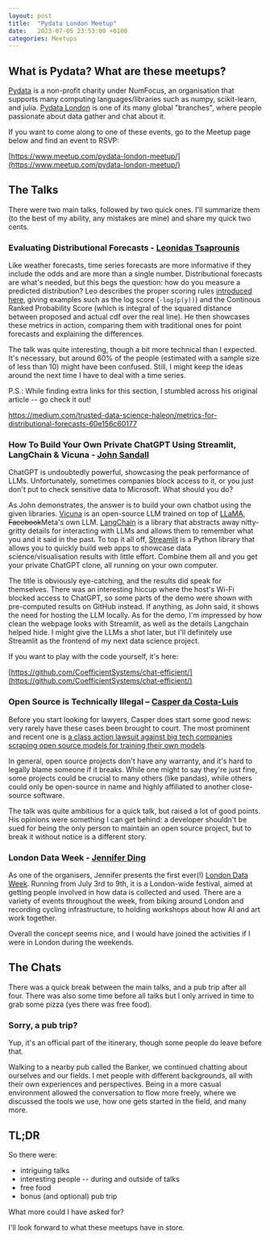 ```yaml
---
layout: post
title:  "Pydata London Meetup"
date:   2023-07-05 23:53:00 +0100
categories: Meetups
---
```


## What is Pydata? What are these meetups?

[Pydata](https://pydata.org/) is a non-profit charity under NumFocus, an organisation that supports many computing languages/libraries such as numpy, scikit-learn, and julia. [Pydata London](https://london.pydata.org/) is one of its many global "branches", where people passionate about data gather and chat about it.

If you want to come along to one of these events, go to the Meetup page below and find an event to RSVP:

[https://www.meetup.com/pydata-london-meetup/](https://www.meetup.com/pydata-london-meetup/)

## The Talks

There were two main talks, followed by two quick ones. I'll summarize them (to the best of my ability, any mistakes are mine) and share my quick two cents.

### Evaluating Distributional Forecasts - [Leonidas Tsaprounis](https://www.linkedin.com/in/leonidas-tsaprounis-302ba882/?originalSubdomain=uk)

Like weather forecasts, time series forecasts are more informative if they include the odds and are more than a single number. Distributional forecasts are what's needed, but this begs the question: how do you measure a predicted distribution? Leo describes the proper scoring rules [introduced here](https://sites.stat.washington.edu/raftery/Research/PDF/Gneiting2007jasa.pdf), giving examples such as the log score (`-log(p(y))`) and the Continous Ranked Probability Score (which is integral of the squared distance between proposed and actual cdf over the real line). He then showcases these metrics in action, comparing them with traditional ones for point forecasts and explaining the differences.

The talk was quite interesting, though a bit more technical than I expected. It's necessary, but around 60% of the people (estimated with a sample size of less than 10) might have been confused. Still, I might keep the ideas around the next time I have to deal with a time series.

P.S.: While finding extra links for this section, I stumbled across his original article -- go check it out!

https://medium.com/trusted-data-science-haleon/metrics-for-distributional-forecasts-60e156c60177

### How To Build Your Own Private ChatGPT Using Streamlit, LangChain & Vicuna - [John Sandall](https://twitter.com/john_sandall)

ChatGPT is undoubtedly powerful, showcasing the peak performance of LLMs. Unfortunately, sometimes companies block access to it, or you just don't put to check sensitive data to Microsoft. What should you do?

As John demonstrates, the answer is to build your own chatbot using the given libraries. [Vicuna](https://huggingface.co/lmsys/vicuna-13b-delta-v1.1) is an open-source LLM trained on top of [LLaMA](https://ai.facebook.com/blog/large-language-model-llama-meta-ai/), ~~Facebook~~Meta's own LLM. [LangChain](https://python.langchain.com/docs/get_started/introduction.html) is a library that abstracts away nitty-gritty details for interacting with LLMs and allows them to remember what you and it said in the past. To top it all off, [Streamlit](https://streamlit.io/) is a Python library that allows you to quickly build web apps to showcase data science/visualisation results with little effort. Combine them all and you get your private ChatGPT clone, all running on your own computer.

The title is obviously eye-catching, and the results did speak for themselves. There was an interesting hiccup where the host's Wi-Fi blocked access to ChatGPT, so some parts of the demo were shown with pre-computed results on GitHub instead. If anything, as John said, it shows the need for hosting the LLM locally. As for the demo, I'm impressed by how clean the webpage looks with Streamlit, as well as the details Langchain helped hide. I might give the LLMs a shot later, but I'll definitely use Streamlit as the frontend of my next data science project.

If you want to play with the code yourself, it's here:

[https://github.com/CoefficientSystems/chat-efficient/](https://github.com/CoefficientSystems/chat-efficient/)

### Open Source is Technically Illegal – [Casper da Costa-Luis](https://github.com/casperdcl)

Before you start looking for lawyers, Casper does start some good news: very rarely have these cases been brought to court. The most prominent and recent one is [a class action lawsuit against big tech companies scraping open source models for training their own models](https://www.theverge.com/2023/1/28/23575919/microsoft-openai-github-dismiss-copilot-ai-copyright-lawsuit).

In general, open source projects don't have any warranty, and it's hard to legally blame someone if it breaks. While one might to say they're just fine, some projects could be crucial to many others (like pandas), while others could only be open-source in name and highly affiliated to another close-source software.

The talk was quite ambitious for a quick talk, but raised a lot of good points. His opinions were something I can get behind: a developer shouldn't be sued for being the only person to maintain an open source project, but to break it without notice is a different story.

<!-- I originally wanted to put in "haha left-pad broke everything funny", but realised npm and a certain message app called Kik were at fault as well -->

### London Data Week - [Jennifer Ding](https://jending.com/)

As one of the organisers, Jennifer presents the first ever(!) [London Data Week](https://www.londondataweek.org/). Running from July 3rd to 9th, it is a London-wide festival, aimed at getting people involved in how data is collected and used. There are a variety of events throughout the week, from biking around London and recording cycling infrastructure, to holding workshops about how AI and art work together.

Overall the concept seems nice, and I would have joined the activities if I were in London during the weekends.

## The Chats

There was a quick break between the main talks, and a pub trip after all four. There was also some time before all talks but I only arrived in time to grab some pizza (yes there was free food).

### Sorry, a pub trip?

Yup, it's an official part of the itinerary, though some people do leave before that.

Walking to a nearby pub called the Banker, we continued chatting about ourselves and our fields. I met people with different backgrounds, all with their own experiences and perspectives. Being in a more casual environment allowed the conversation to flow more freely, where we discussed the tools we use, how one gets started in the field, and many more.

## TL;DR

So there were:

-   intriguing talks
-   interesting people -- during and outside of talks
-   free food
-   bonus (and optional) pub trip

What more could I have asked for?

I'll look forward to what these meetups have in store.
